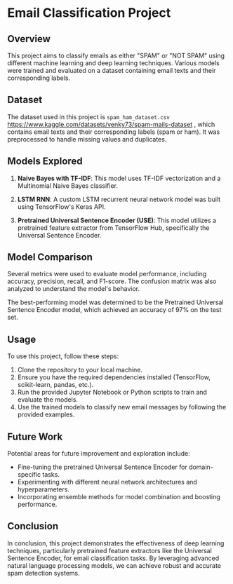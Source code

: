 # Email Classification Project

## Overview

This project aims to classify emails as either "SPAM" or "NOT SPAM" using different machine learning and deep learning techniques. Various models were trained and evaluated on a dataset containing email texts and their corresponding labels.

## Dataset

The dataset used in this project is `spam_ham_dataset.csv` https://www.kaggle.com/datasets/venky73/spam-mails-dataset , which contains email texts and their corresponding labels (spam or ham). It was preprocessed to handle missing values and duplicates.

## Models Explored

1. **Naive Bayes with TF-IDF**: This model uses TF-IDF vectorization and a Multinomial Naive Bayes classifier.

2. **LSTM RNN**: A custom LSTM recurrent neural network model was built using TensorFlow's Keras API.

3. **Pretrained Universal Sentence Encoder (USE)**: This model utilizes a pretrained feature extractor from TensorFlow Hub, specifically the Universal Sentence Encoder.

## Model Comparison

Several metrics were used to evaluate model performance, including accuracy, precision, recall, and F1-score. The confusion matrix was also analyzed to understand the model's behavior.

The best-performing model was determined to be the Pretrained Universal Sentence Encoder model, which achieved an accuracy of 97% on the test set.

## Usage

To use this project, follow these steps:

1. Clone the repository to your local machine.
2. Ensure you have the required dependencies installed (TensorFlow, scikit-learn, pandas, etc.).
3. Run the provided Jupyter Notebook or Python scripts to train and evaluate the models.
4. Use the trained models to classify new email messages by following the provided examples.

## Future Work

Potential areas for future improvement and exploration include:

- Fine-tuning the pretrained Universal Sentence Encoder for domain-specific tasks.
- Experimenting with different neural network architectures and hyperparameters.
- Incorporating ensemble methods for model combination and boosting performance.

## Conclusion

In conclusion, this project demonstrates the effectiveness of deep learning techniques, particularly pretrained feature extractors like the Universal Sentence Encoder, for email classification tasks. By leveraging advanced natural language processing models, we can achieve robust and accurate spam detection systems.
